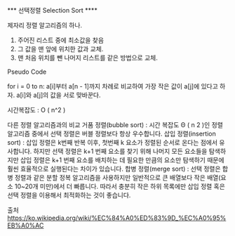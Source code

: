 *** 선택정렬 Selection Sort ****

제자리 정렬 알고리즘의 하나.

1. 주어진 리스트 중에 최소값을 찾음
2. 그 값을 맨 앞에 위치한 값과 교체.
3. 맨 처음 위치를 뺀 나머지 리스트를 같은 방법으로 교체.

Pseudo Code

for i = 0 to n:
    a[i]부터 a[n - 1]까지 차례로 비교하여 가장 작은 값이 a[j]에 있다고 하자.
    a[i]와 a[j]의 값을 서로 맞바꾼다.

시간복잡도 : O ( n^2 )

다른 정렬 알고리즘과의 비교
거품 정렬(bubble sort) : 시간 복잡도 Θ ( n 2 )인 정렬 알고리즘 중에서 선택 정렬은 버블 정렬보다 항상 우수합니다.
삽입 정렬(insertion sort) : 삽입 정렬은 k번째 반복 이후, 첫번째 k 요소가 정렬된 순서로 온다는 점에서 유사합니다. 하지만 선택 정렬은 k+1 번째 요소를 찾기 위해 나머지 모든 요소들을 탐색하지만 삽입 정렬은 k+1 번째 요소를 배치하는 데 필요한 만큼의 요소만 탐색하기 때문에 훨씬 효율적으로 실행된다는 차이가 있습니다.
합병 정렬(merge sort) : 선택 정렬은 합병 정렬과 같은 분할 정복 알고리즘을 사용하지만 일반적으로 큰 배열보다 작은 배열(요소 10~20개 미만)에서 더 빠릅니다. 따라서 충분히 작은 하위 목록에만 삽입 정렬 혹은 선택 정렬을 이용해서 최적화하는 것이 좋습니다.


출처
https://ko.wikipedia.org/wiki/%EC%84%A0%ED%83%9D_%EC%A0%95%EB%A0%AC


